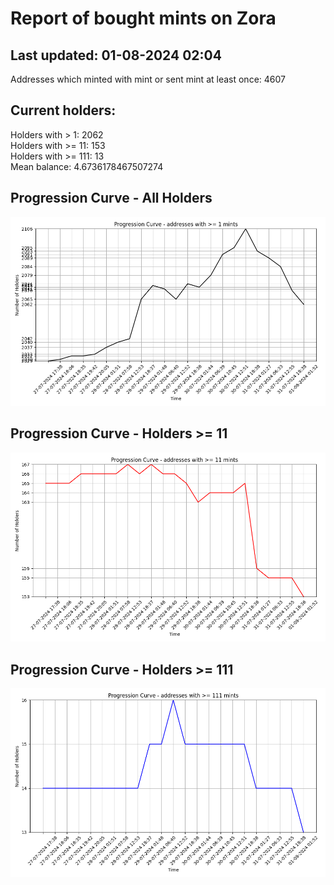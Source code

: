 # Report of bought mints on Zora
## Last updated: 01-08-2024 02:04
Addresses which minted with mint or sent mint at least once: 4607

## Current holders:
Holders with > 1: 2062  
Holders with >= 11: 153  
Holders with >= 111: 13  
Mean balance: 4.6736178467507274  

## Progression Curve - All Holders
![addresses with >= 1 mint](progression_curve_all.png)
## Progression Curve - Holders >= 11
![addresses with >= 11 mints](progression_curve_gt_11.png)
## Progression Curve - Holders >= 111
![addresses with >= 111 mints](progression_curve_gt_111.png)

